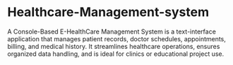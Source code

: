 # Healthcare-Management-system
A Console-Based E-HealthCare Management System is a text-interface application that manages patient records, doctor schedules, appointments, billing, and medical history. It streamlines healthcare operations, ensures organized data handling, and is ideal for clinics or educational project use.
